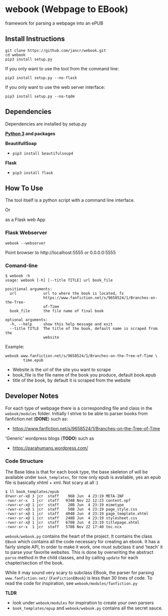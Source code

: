 # webook (Webpage to EBook) #
framework for parsing a webpage into an ePUB


## Install Instructions ##

```
git clone https://github.com/jancr/webook.git
cd webook
pip3 install setup.py
```

If you only want to use the tool from the command line:

```
pip3 install setup.py --no-flask

```

If you only want to use the web server interface:

```
pip3 install setup.py --no-tqdm
```


## Dependencies ##
Dependencies are installed by setup.py

**[Python 3](https://www.python.org/downloads/) and packages**

**BeautifullSoap**

   * `pip3 install beautifulsoup4`


**Flask**

* `pip3 install flask`

## How To Use ##

The tool itself is a python script with a command line interface.

Or

as a Flask web App

### Flask Webserver ###

```
webook --webserver
```

Point browser to http://localhost:5555 or 0.0.0.0:5555

### Comand-line ###

```
$ webook -h
usage: webook [-h] [--title TITLE] url book_file

positional arguments:
  url            url to where the book is located, fx
                 https://www.fanfiction.net/s/9658524/1/Branches-on-the-Tree-
                 of-Time
  book_file      the file name of final book

optional arguments:
  -h, --help     show this help message and exit
  --title TITLE  The title of the book, default name is scraped from the
                 website
```

Example:

```
webook www.fanfiction.net/s/9658524/1/Branches-on-the-Tree-of-Time \ 
		time.epub
````

* Website is the url of the site you want to scrape
* book_file is the file name of the book you produce, default book.epub
* title of the book, by default it is scraped from the website

## Developer Notes ##

For each type of webpage there is a corresponding file and class in the `webook/modules` folder.
Initially I strive to be able to parser books from fanfiction.net (**DONE**) such as:

* https://www.fanfiction.net/s/9658524/1/Branches-on-the-Tree-of-Time

'Generic' wordpress blogs (**TODO**) such as 

* https://parahumans.wordpress.com/

### Code Structure ###

The Base Idea is that for each book type, the base skeleton of will be available
under `book_templates`, for now only epub is available, yes an epub file is
basically xhtml + xml. Not scary at all :)

```
$ ll book_templates/epub
drwxr-xr-x@ 3 jcr  staff    96B Jun  4 23:19 META-INF
-rwxr-xr-x  1 jcr  staff   934B Nov 22 12:23 content.opf
-rwxr-xr-x@ 1 jcr  staff    20B Jun  4 23:19 mimetype
-rwxr-xr-x@ 1 jcr  staff    50B Jun  4 23:19 page_style.css
-rwxr-xr-x@ 1 jcr  staff   404B Jun  4 23:19 page_template.xhtml
-rwxr-xr-x@ 1 jcr  staff   248B Jun  4 23:19 stylesheet.css
-rwxr-xr-x@ 1 jcr  staff   670B Jun  4 23:19 titlepage.xhtml
-rwxr-xr-x  1 jcr  staff   578B Nov 22 17:40 toc.ncx
```

`webook/webook.py` contains the heart of the project. It contains the class `EBook`
which contains all the code necessary for creating an ebook. It has a fairly
simple API, In order to make it work, one must subclass it and 'teach' it to
parse your favorite websites. This is done by overwriting the abstract `parse` method in
the child classes, and by calling `update` for each chapter/section of the
book.

While it may sound very scary to subclass EBook, the parser for parsing
`www.fanfiction.net/` (`FanFictionEBook`) is less than 30 lines of code. To
read the code for inspiration, see `webook/modules/fanfiction.py`

**TLDR**

* look under `webook/modules` for inspiration to create your own parsers
* `book_templates/epup` and `webook/webook.py` contains all the secret sauce.









